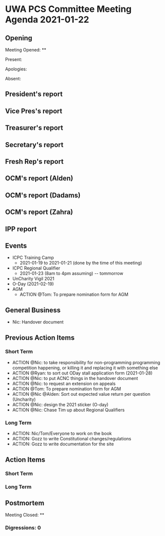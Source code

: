# UWA PCS Committee Meeting Agenda 2021-01-22

## Opening

Meeting Opened: **

Present:

Apologies:

Absent:

## President's report

## Vice Pres's report

## Treasurer's report

## Secretary's report

## Fresh Rep's report

## OCM's report (Alden)

## OCM's report (Dadams)

## OCM's report (Zahra)

## IPP report

## Events

- ICPC Training Camp
  - 2021-01-19 to 2021-01-21 (done by the time of this meeting)
- ICPC Regional Qualifier
  - 2021-01-23 (8am to 4pm assuming) -- tommorrow
- UnCharity Vigil 2021
- O-Day (2021-02-19)
- AGM
  - ACTION @Tom: To prepare nomination form for AGM

## General Business

- Nic: Handover document

## Previous Action Items

### Short Term

- ACTION @Nic: to take responsibility for non-programming programming competition happening, or killing it and replacing it with something else
- ACTION @Ryan: to sort out ODay stall application form (2021-01-28)
- ACTION @Nic: to put ACNC things in the handover document
- ACTION @Nic: to request an extension on appeals
- ACTION @Tom: To prepare nomination form for AGM
- ACTION @Nic @Alden: Sort out expected value return per question (Uncharity)
- ACTION @Nic: design the 2021 sticker (O-day)
- ACTION @Nic: Chase Tim up about Regional Qualifiers

### Long Term

- ACTION: Nic/Tom/Everyone to work on the book
- ACTION: Gozz to write Constitutional changes/regulations
- ACTION: Gozz to write documentation for the site

## Action Items

### Short Term

### Long Term

## Postmortem

Meeting Closed: **

### Digressions: 0
